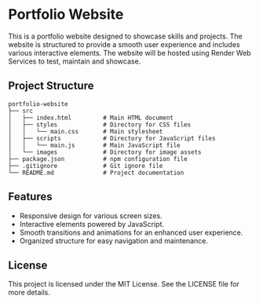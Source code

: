 # Portfolio Website

This is a portfolio website designed to showcase skills and projects. The website is structured to provide a smooth user experience and includes various interactive elements.
The website will be hosted using Render Web Services to test, maintain and showcase.

## Project Structure

```
portfolio-website
├── src
│   ├── index.html         # Main HTML document
│   ├── styles             # Directory for CSS files
│   │   └── main.css       # Main stylesheet
│   ├── scripts            # Directory for JavaScript files
│   │   └── main.js        # Main JavaScript file
│   └── images             # Directory for image assets
├── package.json           # npm configuration file
├── .gitignore             # Git ignore file
└── README.md              # Project documentation
```

## Features

- Responsive design for various screen sizes.
- Interactive elements powered by JavaScript.
- Smooth transitions and animations for an enhanced user experience.
- Organized structure for easy navigation and maintenance.

## License

This project is licensed under the MIT License. See the LICENSE file for more details.
